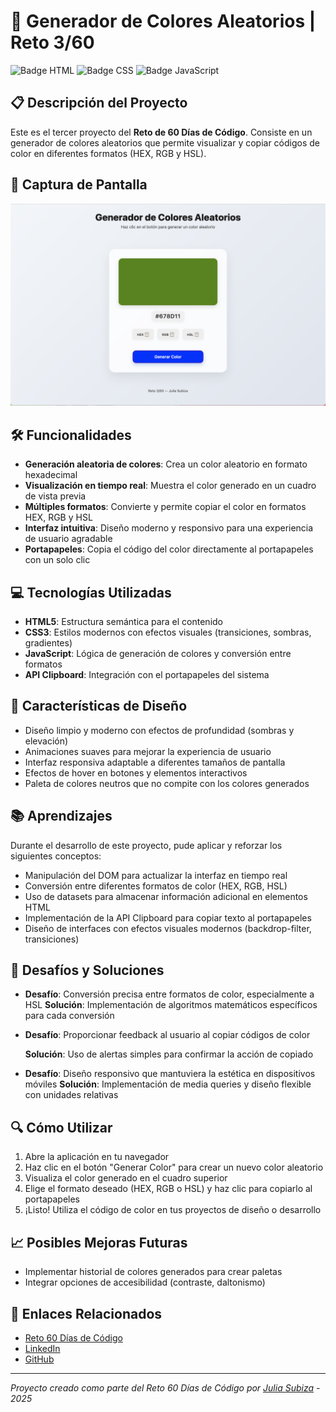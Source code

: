# 🎨 Generador de Colores Aleatorios | Reto 3/60

![Badge HTML](https://img.shields.io/badge/HTML5-E34F26?style=for-the-badge&logo=html5&logoColor=white)
![Badge CSS](https://img.shields.io/badge/CSS3-1572B6?style=for-the-badge&logo=css3&logoColor=white)
![Badge JavaScript](https://img.shields.io/badge/JavaScript-F7DF1E?style=for-the-badge&logo=javascript&logoColor=black)

## 📋 Descripción del Proyecto

Este es el tercer proyecto del **Reto de 60 Días de Código**. Consiste en un generador de colores aleatorios que permite visualizar y copiar códigos de color en diferentes formatos (HEX, RGB y HSL).

## 📸 Captura de Pantalla

![App Screenshot](/fotos%20proyectos/3.png)

## 🛠️ Funcionalidades

- **Generación aleatoria de colores**: Crea un color aleatorio en formato hexadecimal
- **Visualización en tiempo real**: Muestra el color generado en un cuadro de vista previa
- **Múltiples formatos**: Convierte y permite copiar el color en formatos HEX, RGB y HSL
- **Interfaz intuitiva**: Diseño moderno y responsivo para una experiencia de usuario agradable
- **Portapapeles**: Copia el código del color directamente al portapapeles con un solo clic

## 💻 Tecnologías Utilizadas

- **HTML5**: Estructura semántica para el contenido
- **CSS3**: Estilos modernos con efectos visuales (transiciones, sombras, gradientes)
- **JavaScript**: Lógica de generación de colores y conversión entre formatos
- **API Clipboard**: Integración con el portapapeles del sistema

## 🎨 Características de Diseño

- Diseño limpio y moderno con efectos de profundidad (sombras y elevación)
- Animaciones suaves para mejorar la experiencia de usuario
- Interfaz responsiva adaptable a diferentes tamaños de pantalla
- Efectos de hover en botones y elementos interactivos
- Paleta de colores neutros que no compite con los colores generados

## 📚 Aprendizajes

Durante el desarrollo de este proyecto, pude aplicar y reforzar los siguientes conceptos:

- Manipulación del DOM para actualizar la interfaz en tiempo real
- Conversión entre diferentes formatos de color (HEX, RGB, HSL)
- Uso de datasets para almacenar información adicional en elementos HTML
- Implementación de la API Clipboard para copiar texto al portapapeles
- Diseño de interfaces con efectos visuales modernos (backdrop-filter, transiciones)

## 📝 Desafíos y Soluciones

- **Desafío**: Conversión precisa entre formatos de color, especialmente a HSL
  **Solución**: Implementación de algoritmos matemáticos específicos para cada conversión

- **Desafío**: Proporcionar feedback al usuario al copiar códigos de color

  **Solución**: Uso de alertas simples para confirmar la acción de copiado

- **Desafío**: Diseño responsivo que mantuviera la estética en dispositivos móviles
  **Solución**: Implementación de media queries y diseño flexible con unidades relativas

## 🔍 Cómo Utilizar

1. Abre la aplicación en tu navegador
2. Haz clic en el botón "Generar Color" para crear un nuevo color aleatorio
3. Visualiza el color generado en el cuadro superior
4. Elige el formato deseado (HEX, RGB o HSL) y haz clic para copiarlo al portapapeles
5. ¡Listo! Utiliza el código de color en tus proyectos de diseño o desarrollo

## 📈 Posibles Mejoras Futuras

- Implementar historial de colores generados para crear paletas
- Integrar opciones de accesibilidad (contraste, daltonismo)


## 🔗 Enlaces Relacionados

- [Reto 60 Días de Código](https://github.com/Julia-SP/reto-60-dias-codigo)
- [LinkedIn](https://www.linkedin.com/in/juliasubiza/)
- [GitHub](https://github.com/Julia-SP)

---

_Proyecto creado como parte del Reto 60 Días de Código por [Julia Subiza](https://github.com/Julia-SP) - 2025_
